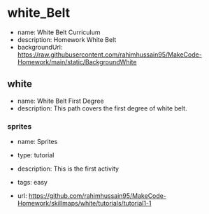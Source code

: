 # white_Belt

* name: White Belt Curriculum
* description: Homework White Belt
* backgroundUrl: https://raw.githubusercontent.com/rahimhussain95/MakeCode-Homework/main/static/BackgroundWhite

## white

* name: White Belt First Degree 
* description: This path covers the first degree of white belt.

### sprites

* name: Sprites
* type: tutorial
* description: This is the first activity
* tags: easy

* url: https://github.com/rahimhussain95/MakeCode-Homework/skillmaps/white/tutorials/tutorial1-1




